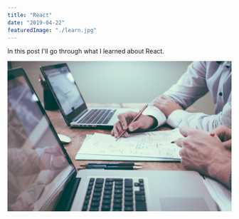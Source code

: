 ```yaml
---
title: "React"
date: "2019-04-22"
featuredImage: "./learn.jpg"
---
```


In this post I'll go through what I learned about React.

![Learn, Practice](./learn.jpg)
